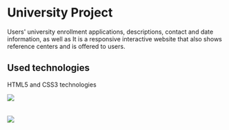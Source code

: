 # University Project

Users' university enrollment applications, descriptions, contact and date information, as well as
It is a responsive interactive website that also shows reference centers and is offered to users.

<h2> Used technologies </h2>

HTML5 and CSS3 technologies

<img src="/images/univercity.gif">

<br>
<br>
<br>

<img src="/images/univ.gif">
